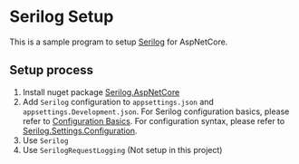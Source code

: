 ﻿# Serilog Setup
This is a sample program to setup [Serilog](https://serilog.net/) for AspNetCore.

## Setup process
1. Install nuget package [Serilog.AspNetCore](https://github.com/serilog/serilog-aspnetcore)
2. Add `Serilog` configuration to `appsettings.json` and `appsettings.Development.json`.
For Serilog configuration basics, please refer to [Configuration Basics](https://github.com/serilog/serilog/wiki/Configuration-Basics).
For configuration syntax, please refer to [Serilog.Settings.Configuration](https://github.com/serilog/serilog-settings-configuration).
3. Use `Serilog`
4. Use `SerilogRequestLogging` (Not setup in this project)
